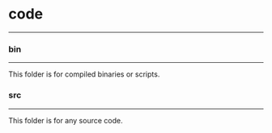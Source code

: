 # code
____________________

### bin
_______________

This folder is for compiled binaries or scripts.

### src
_________________
This folder is for any source code.